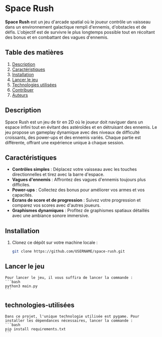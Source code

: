 # Space Rush

**Space Rush** est un jeu d'arcade spatial où le joueur contrôle un vaisseau dans un environnement galactique rempli d'ennemis, d'obstacles et de défis. L'objectif est de survivre le plus longtemps possible tout en récoltant des bonus et en combattant des vagues d'ennemis.

## Table des matières
1. [Description](#description)
2. [Caractéristiques](#caractéristiques)
3. [Installation](#installation)
4. [Lancer le jeu](#lancer-le-jeu)
5. [Technologies utilisées](#technologies-utilisées)
6. [Contribuer](#contribuer)
7. [Auteurs](#auteurs)

## Description
Space Rush est un jeu de tir en 2D où le joueur doit naviguer dans un espace infini tout en évitant des astéroïdes et en détruisant des ennemis. Le jeu propose un gameplay dynamique avec des niveaux de difficulté croissants, des power-ups et des ennemis variés. Chaque partie est différente, offrant une expérience unique à chaque session.

## Caractéristiques
- **Contrôles simples** : Déplacez votre vaisseau avec les touches directionnelles et tirez avec la barre d'espace.
- **Vagues d'ennemis** : Affrontez des vagues d'ennemis toujours plus difficiles.
- **Power-ups** : Collectez des bonus pour améliorer vos armes et vos capacités.
- **Écrans de score et de progression** : Suivez votre progression et comparez vos scores avec d'autres joueurs.
- **Graphismes dynamiques** : Profitez de graphismes spatiaux détaillés avec une ambiance sonore immersive.

## Installation

1. Clonez ce dépôt sur votre machine locale :

   ```bash
   git clone https://github.com/USERNAME/space-rush.git

## Lancer le jeu 
    Pour lancer le jeu, il vous suffira de lancer la commande :
    ```bash
    python3 main.py
    ```
## technologies-utilisées
    Dans ce projet, l'unique technologie utilisée est pygame. Pour installer les dépendances nécessaires, lancer la commande : 
    ```bash
    pip install requirements.txt
    ```
